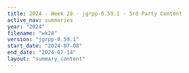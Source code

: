 ```yaml
---
title: 2024 - Week 28 - jgrpp-0.59.1 - 3rd Party Content
active_nav: summaries
year: "2024"
filename: "wk28"
version: "jgrpp-0.59.1"
start_date: "2024-07-08"
end_date: "2024-07-14"
layout: "summary_content"
---
```

